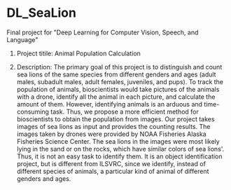 # DL_SeaLion
Final project for "Deep Learning for Computer Vision, Speech, and Language"
1. Project titile: Animal Population Calculation

2. Description: 
The primary goal of this project is to distinguish and count sea lions of the same species from different genders and ages (adult males, subadult males, adult females, juveniles, and pups). To track the population of animals, bioscientists would take pictures of the animals with a drone, identify all the animal in each picture, and calculate the amount of them. However, identifying animals is an arduous and time-consuming task. Thus, we propose a more efficient method for bioscientists to obtain the population from images. 
Our project takes images of sea lions as input and provides the counting results. The images taken by drones were provided by NOAA Fisheries Alaska Fisheries Science Center. The sea lions in the images were most likely lying in the sand or on the rocks, which have similar colors of sea lions'. Thus, it is not an easy task to identify them. It is an object identification project, but is different from ILSVRC, since we identify, instead of different species of animals, a particular kind of animal of different genders and ages.
